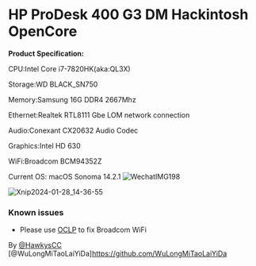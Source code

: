 # HP ProDesk 400 G3 DM Hackintosh OpenCore
**Product Specification:**

CPU:Intel Core i7-7820HK(aka:QL3X)

Storage:WD BLACK_SN750

Memory:Samsung 16G DDR4 2667Mhz

Ethernet:Realtek RTL8111 Gbe LOM network connection

Audio:Conexant CX20632 Audio Codec

Graphics:Intel HD 630

WiFi:Broadcom BCM94352Z

Current OS: macOS Sonoma 14.2.1
![WechatIMG198](https://github.com/hackintosh-club/HP-ProDesk-400-G3-DM-OpenCore/assets/68485816/e88ddb0e-52a7-4a10-b7c7-3523e27f82e5)


![Xnip2024-01-28_14-36-55](https://github.com/hackintosh-club/HP-ProDesk-400-G3-DM-OpenCore/assets/68485816/546e0e69-e579-417c-9fec-e663b13b489c)


### Known issues

 - Please use [OCLP](https://github.com/dortania/OpenCore-Legacy-Patcher/releases) to fix Broadcom WiFi


By [@HawkysCC](https://github.com/HawkysCC)
[@WuLongMiTaoLaiYiDa]https://github.com/WuLongMiTaoLaiYiDa

